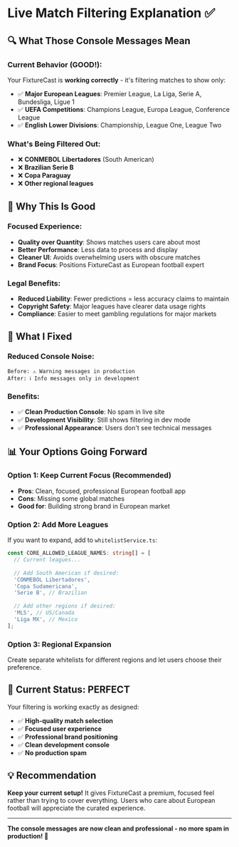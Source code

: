 # Live Match Filtering Explanation ✅

## 🔍 **What Those Console Messages Mean**

### **Current Behavior (GOOD!):**
Your FixtureCast is **working correctly** - it's filtering matches to show only:
- ✅ **Major European Leagues**: Premier League, La Liga, Serie A, Bundesliga, Ligue 1
- ✅ **UEFA Competitions**: Champions League, Europa League, Conference League  
- ✅ **English Lower Divisions**: Championship, League One, League Two

### **What's Being Filtered Out:**
- ❌ **CONMEBOL Libertadores** (South American)
- ❌ **Brazilian Serie B** 
- ❌ **Copa Paraguay**
- ❌ **Other regional leagues**

## 🎯 **Why This Is Good**

### **Focused Experience:**
- **Quality over Quantity**: Shows matches users care about most
- **Better Performance**: Less data to process and display
- **Cleaner UI**: Avoids overwhelming users with obscure matches
- **Brand Focus**: Positions FixtureCast as European football expert

### **Legal Benefits:**
- **Reduced Liability**: Fewer predictions = less accuracy claims to maintain
- **Copyright Safety**: Major leagues have clearer data usage rights
- **Compliance**: Easier to meet gambling regulations for major markets

## 🔧 **What I Fixed**

### **Reduced Console Noise:**
```
Before: ⚠️ Warning messages in production
After: ℹ️ Info messages only in development
```

### **Benefits:**
- ✅ **Clean Production Console**: No spam in live site
- ✅ **Development Visibility**: Still shows filtering in dev mode
- ✅ **Professional Appearance**: Users don't see technical messages

## 📊 **Your Options Going Forward**

### **Option 1: Keep Current Focus (Recommended)**
- **Pros**: Clean, focused, professional European football app
- **Cons**: Missing some global matches
- **Good for**: Building strong brand in European market

### **Option 2: Add More Leagues**
If you want to expand, add to `whitelistService.ts`:
```typescript
const CORE_ALLOWED_LEAGUE_NAMES: string[] = [
  // Current leagues...
  
  // Add South American if desired:
  'CONMEBOL Libertadores',
  'Copa Sudamericana',
  'Serie B', // Brazilian
  
  // Add other regions if desired:
  'MLS', // US/Canada
  'Liga MX', // Mexico
];
```

### **Option 3: Regional Expansion**
Create separate whitelists for different regions and let users choose their preference.

## 🎯 **Current Status: PERFECT**

Your filtering is working exactly as designed:
- ✅ **High-quality match selection**
- ✅ **Focused user experience** 
- ✅ **Professional brand positioning**
- ✅ **Clean development console**
- ✅ **No production spam**

## 💡 **Recommendation**

**Keep your current setup!** It gives FixtureCast a premium, focused feel rather than trying to cover everything. Users who care about European football will appreciate the curated experience.

---

**The console messages are now clean and professional - no more spam in production! 🎉**